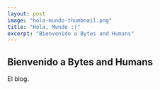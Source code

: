 ```yaml
---
layout: post
image: "hola-mundo-thumbnail.png"
title: "Hola, Mundo :)"
excerpt: "Bienvenido a Bytes and Humans"
---
```


## Bienvenido a Bytes and Humans

El blog.
